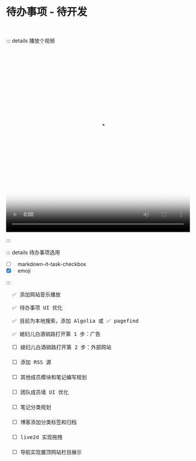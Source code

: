 <BackTop />

# 待办事项 - 待开发

<br/>

::: details 播放个视频

<Video
  :second="3"
  width="100%"
  height="500px"
  src="/video/test.mp4"
  poster="https://fastly.jsdelivr.net/gh/autumns-heartless/DrawBoard@main/images/1723873301166%E6%88%AA%E5%9B%BE20231117135101.png"
/>

:::

::: details 待办事项选用

- [ ] &nbsp;&nbsp;markdown-it-task-checkbox
- [x] &nbsp;&nbsp;emoji

:::

<pre class="mt-10">
  ✅ 添加网站音乐播放

  ✅ 待办事项 UI 优化

  ✅ 目前为本地搜索，添加 Algolia 或 ✅ pagefind

  ✅ 媳妇儿白酒销路打开第 1 步：广告

  ⬜ 媳妇儿白酒销路打开第 2 步：外部网站

  ⬜ 添加 RSS 源

  ⬜ 其他成员模块和笔记编写规划

  ⬜ 团队成员墙 UI 优化

  ⬜ 笔记分类规划

  ⬜ 博客添加分类标签和归档

  ⬜ live2d 实现拖拽

  ⬜ 导航实现置顶网站栏目展示
</pre>

<style scoped>
  :deep(video) {
    width: 100% !important;
    height: 500px !important;
  }
</style>
